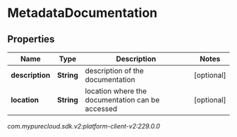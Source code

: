 # MetadataDocumentation


## Properties

| Name | Type | Description | Notes |
| ------------ | ------------- | ------------- | ------------- |
| **description** | **String** | description of the documentation |  [optional] |
| **location** | **String** | location where the documentation can be accessed |  [optional] |




_com.mypurecloud.sdk.v2:platform-client-v2:229.0.0_
